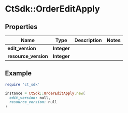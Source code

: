 # CtSdk::OrderEditApply

## Properties

| Name | Type | Description | Notes |
| ---- | ---- | ----------- | ----- |
| **edit_version** | **Integer** |  |  |
| **resource_version** | **Integer** |  |  |

## Example

```ruby
require 'ct_sdk'

instance = CtSdk::OrderEditApply.new(
  edit_version: null,
  resource_version: null
)
```

